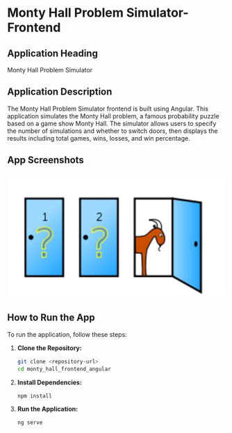 # Monty Hall Problem Simulator- Frontend

## Application Heading
Monty Hall Problem Simulator

## Application Description
The Monty Hall Problem Simulator frontend is built using Angular. This application simulates the Monty Hall problem, a famous probability puzzle based on a game show Monty Hall. The simulator allows users to specify the number of simulations and whether to switch doors, then displays the results including total games, wins, losses, and win percentage.

## App Screenshots
![Image!](projectAssets/question.PNG)

## How to Run the App
To run the application, follow these steps:

1. **Clone the Repository:**
   ```bash
   git clone <repository-url>
   cd monty_hall_frontend_angular

2. **Install Dependencies:**
    ```bash
    npm install

3. **Run the Application:**
    ```bash
    ng serve